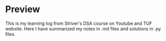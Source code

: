 # Preview
This is my learning log from Striver's DSA course on Youtube and TUF website. Here I have summarized my notes in .md files and solutions in .py files.
